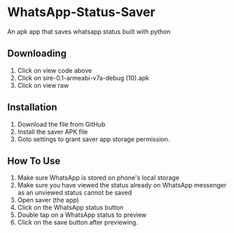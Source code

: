 # WhatsApp-Status-Saver

An apk app that saves whatsapp status built with python
 
## Downloading
1. Click on view code above
2. Click on sire-0.1-armeabi-v7a-debug (10).apk
3. Click on view raw

## Installation
1. Download the file from GitHub
2. Install the saver APK file
3. Goto settings to grant saver app storage permission.

## How To Use
1. Make sure WhatsApp is stored on phone's local storage
2. Make sure you have viewed the status already on WhatsApp messenger
as an unviewed status cannot be saved
3. Open saver (the app)
3. Click on the WhatsApp status button
5. Double tap on a WhatsApp status to preview
6. Click on the save button after previewing.
